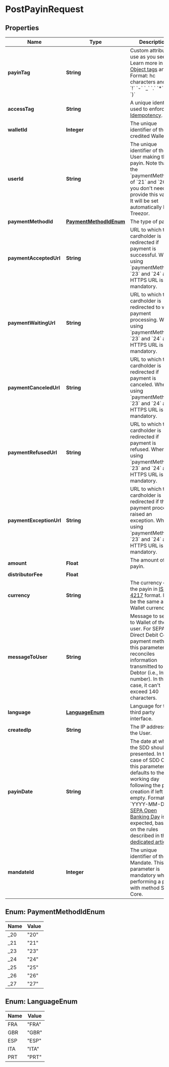 

# PostPayinRequest


## Properties

| Name | Type | Description | Notes |
|------------ | ------------- | ------------- | -------------|
|**payinTag** | **String** | Custom attribute to use as you see fit. Learn more in the [Object tags](/guide/api-basics/objects-tags.html#objects-tags) article.  Format: hc characters and &#x60;/&#x60; &#x60;!&#x60; &#x60;-&#x60; &#x60;_&#x60; &#x60;.&#x60; &#x60;*&#x60; &#x60;&#39;&#x60; &#x60;(&#x60; &#x60;)&#x60;  |  [optional] |
|**accessTag** | **String** | A unique identifier used to enforce [Idempotency](/guide/api-basics/idempotency.html).  |  [optional] |
|**walletId** | **Integer** | The unique identifier of the credited Wallet. |  |
|**userId** | **String** | The unique identifier of the User making the payin.  Note that for the &#x60;paymentMethodId&#x60; of &#x60;21&#x60; and &#x60;26&#x60;, you don&#39;t need to provide this value. It will be set automatically by Treezor.  |  |
|**paymentMethodId** | [**PaymentMethodIdEnum**](#PaymentMethodIdEnum) | The type of payin.  | Id | Payment by | | ---| --- | | &#x60;20&#x60; | [Received SEPA Credit Transfer (SCTR)](/guide/transfers/credit-transfer.html#received-credit-transfers-sctr). You can only create such payins in Sandbox, otherwise created automatically upon receiving a transfer. | | &#x60;21&#x60; | [Emitted SEPA Direct Debit (SDDE)](/guide/transfers/direct-debit.html#emitted-direct-debits-sdde). | | &#x60;23&#x60; | Full Hosted HTML Payment Form. If you use this &#x60;paymentMethodId&#x60;, the &#x60;paymentAcceptedUrl&#x60;, &#x60;paymentRefusedUrl&#x60;, &#x60;paymentWaitingUrl&#x60;, &#x60;paymentCanceledUrl&#x60; and &#x60;paymentExceptionUrl&#x60; fields are mandatory. CSS of the payment page can be customized. | | &#x60;24&#x60; | IFrame Payment Form. Please note that if you use this &#x60;paymentMethodId&#x60;, the &#x60;paymentAcceptedUrl&#x60;, &#x60;paymentRefusedUrl&#x60;, &#x60;paymentWaitingUrl&#x60;, &#x60;paymentCanceledUrl&#x60; and &#x60;paymentExceptionUrl&#x60; fields are mandatory. CSS of the payment page can be customized. | | &#x60;25&#x60; | [Card topups](/guide/acquiring/introduction.html). You cannot create a payin directly with this method id. The payin will be automatically created by Treezor. | | &#x60;26&#x60; | [Check cashing](/guide/cheques/introduction.html) | | &#x60;27&#x60; | [Received SEPA Instant Credit Transfer](/guide/transfers/credit-transfer-inst.html#received-instant-credit-transfers-sctr-inst). You cannot create a payin directly with this method id. The payin will be automatically created by Treezor. |  |  |
|**paymentAcceptedUrl** | **String** | URL to which the cardholder is redirected if payment is successful. When using &#x60;paymentMethodId&#x60; &#x60;23&#x60; and &#x60;24&#x60; an HTTPS URL is mandatory.  |  [optional] |
|**paymentWaitingUrl** | **String** | URL to which the cardholder is redirected to wait payment processing. When using &#x60;paymentMethodId&#x60; &#x60;23&#x60; and &#x60;24&#x60; an HTTPS URL is mandatory.  |  [optional] |
|**paymentCanceledUrl** | **String** | URL to which the cardholder is redirected if payment is canceled. When using &#x60;paymentMethodId&#x60; &#x60;23&#x60; and &#x60;24&#x60; an HTTPS URL is mandatory.  |  [optional] |
|**paymentRefusedUrl** | **String** | URL to which the cardholder is redirected if payment is refused. When using &#x60;paymentMethodId&#x60; &#x60;23&#x60; and &#x60;24&#x60; an HTTPS URL is mandatory.  |  [optional] |
|**paymentExceptionUrl** | **String** | URL to which the cardholder is redirected if the payment process raised an exception. When using &#x60;paymentMethodId&#x60; &#x60;23&#x60; and &#x60;24&#x60; an HTTPS URL is mandatory.  |  [optional] |
|**amount** | **Float** | The amount of the payin. |  |
|**distributorFee** | **Float** |  |  [optional] |
|**currency** | **String** | The currency of the payin in [ISO 4217](/guide/api-basics/data-format.html#currencies) format. Must be the same as the Wallet currency.  |  |
|**messageToUser** | **String** | Message to send to Wallet of the user. For SEPA Direct Debit Core payment method, this parameter reconciles information transmitted to the Debtor (i.e., Invoice number). In this case, it can&#39;t exceed 140 characters. |  [optional] |
|**language** | [**LanguageEnum**](#LanguageEnum) | Language for the third party interface. |  [optional] |
|**createdIp** | **String** | The IP address of the User. |  [optional] |
|**payinDate** | **String** | The date at which the SDD should be presented.   In the case of SDD Core, this parameter defaults to the third working day following the payin creation if left empty.   Format: &#x60;YYYY-MM-DD&#x60;, a [SEPA Open Banking Day](/guide/overview/glossary.html#sepa-open-banking-days) is expected, based on the rules described in the [dedicated article](/guide/transfers/direct-debit.html#parameters).  |  [optional] |
|**mandateId** | **Integer** | The unique identifier of the Mandate. This parameter is mandatory when performing a payin with method SDD Core. |  [optional] |



## Enum: PaymentMethodIdEnum

| Name | Value |
|---- | -----|
| _20 | &quot;20&quot; |
| _21 | &quot;21&quot; |
| _23 | &quot;23&quot; |
| _24 | &quot;24&quot; |
| _25 | &quot;25&quot; |
| _26 | &quot;26&quot; |
| _27 | &quot;27&quot; |



## Enum: LanguageEnum

| Name | Value |
|---- | -----|
| FRA | &quot;FRA&quot; |
| GBR | &quot;GBR&quot; |
| ESP | &quot;ESP&quot; |
| ITA | &quot;ITA&quot; |
| PRT | &quot;PRT&quot; |



